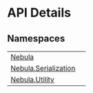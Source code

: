 # API Details




## Namespaces
<table>
<tr>
<td><a href="N_Nebula">Nebula</a></td>
<td></td></tr>
<tr>
<td><a href="G_Nebula_Serialization">Nebula.Serialization</a></td>
<td></td></tr>
<tr>
<td><a href="G_Nebula_Utility">Nebula.Utility</a></td>
<td></td></tr>
</table>